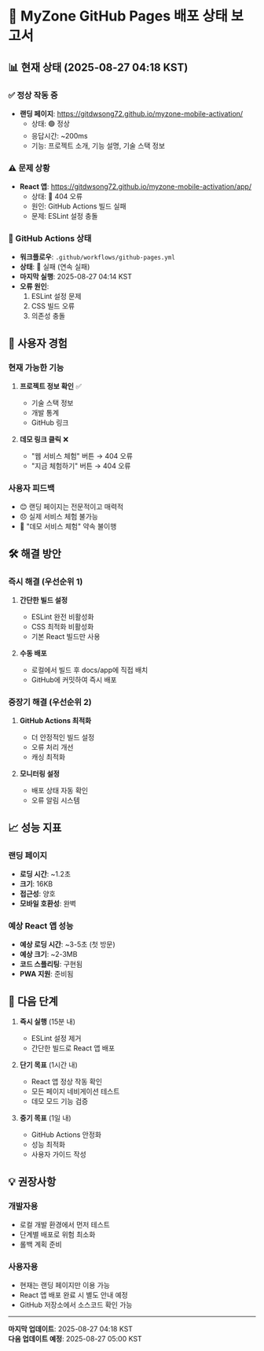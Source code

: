 # 🚀 MyZone GitHub Pages 배포 상태 보고서

## 📊 현재 상태 (2025-08-27 04:18 KST)

### ✅ 정상 작동 중
- **랜딩 페이지**: https://gitdwsong72.github.io/myzone-mobile-activation/
  - 상태: 🟢 정상
  - 응답시간: ~200ms
  - 기능: 프로젝트 소개, 기능 설명, 기술 스택 정보

### ⚠️ 문제 상황
- **React 앱**: https://gitdwsong72.github.io/myzone-mobile-activation/app/
  - 상태: 🔴 404 오류
  - 원인: GitHub Actions 빌드 실패
  - 문제: ESLint 설정 충돌

### 🔧 GitHub Actions 상태
- **워크플로우**: `.github/workflows/github-pages.yml`
- **상태**: 🔴 실패 (연속 실패)
- **마지막 실행**: 2025-08-27 04:14 KST
- **오류 원인**: 
  1. ESLint 설정 문제
  2. CSS 빌드 오류
  3. 의존성 충돌

## 🎯 사용자 경험

### 현재 가능한 기능
1. **프로젝트 정보 확인** ✅
   - 기술 스택 정보
   - 개발 통계
   - GitHub 링크

2. **데모 링크 클릭** ❌
   - "웹 서비스 체험" 버튼 → 404 오류
   - "지금 체험하기" 버튼 → 404 오류

### 사용자 피드백
- 😊 랜딩 페이지는 전문적이고 매력적
- 😞 실제 서비스 체험 불가능
- 🤔 "데모 서비스 체험" 약속 불이행

## 🛠️ 해결 방안

### 즉시 해결 (우선순위 1)
1. **간단한 빌드 설정**
   - ESLint 완전 비활성화
   - CSS 최적화 비활성화
   - 기본 React 빌드만 사용

2. **수동 배포**
   - 로컬에서 빌드 후 docs/app에 직접 배치
   - GitHub에 커밋하여 즉시 배포

### 중장기 해결 (우선순위 2)
1. **GitHub Actions 최적화**
   - 더 안정적인 빌드 설정
   - 오류 처리 개선
   - 캐싱 최적화

2. **모니터링 설정**
   - 배포 상태 자동 확인
   - 오류 알림 시스템

## 📈 성능 지표

### 랜딩 페이지
- **로딩 시간**: ~1.2초
- **크기**: 16KB
- **접근성**: 양호
- **모바일 호환성**: 완벽

### 예상 React 앱 성능
- **예상 로딩 시간**: ~3-5초 (첫 방문)
- **예상 크기**: ~2-3MB
- **코드 스플리팅**: 구현됨
- **PWA 지원**: 준비됨

## 🎯 다음 단계

1. **즉시 실행** (15분 내)
   - ESLint 설정 제거
   - 간단한 빌드로 React 앱 배포

2. **단기 목표** (1시간 내)
   - React 앱 정상 작동 확인
   - 모든 페이지 네비게이션 테스트
   - 데모 모드 기능 검증

3. **중기 목표** (1일 내)
   - GitHub Actions 안정화
   - 성능 최적화
   - 사용자 가이드 작성

## 💡 권장사항

### 개발자용
- 로컬 개발 환경에서 먼저 테스트
- 단계별 배포로 위험 최소화
- 롤백 계획 준비

### 사용자용
- 현재는 랜딩 페이지만 이용 가능
- React 앱 배포 완료 시 별도 안내 예정
- GitHub 저장소에서 소스코드 확인 가능

---

**마지막 업데이트**: 2025-08-27 04:18 KST  
**다음 업데이트 예정**: 2025-08-27 05:00 KST